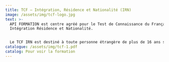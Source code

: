 ```yaml
---
title: TCF – Intégration, Résidence et Nationalité (IRN)
image: /assets/img/tcf-logo.jpg
text: >-
  API FORMATION est centre agréé pour le Test de Connaissance du Français-
  Intégration Résidence et Nationalité. 


  Le TCF IRN est destiné à toute personne étrangère de plus de 16 ans souhaitant valider son niveau de français.
catalogue: /assets/img/tcf-1.pdf
catalog: Pour voir la formation
---
```

